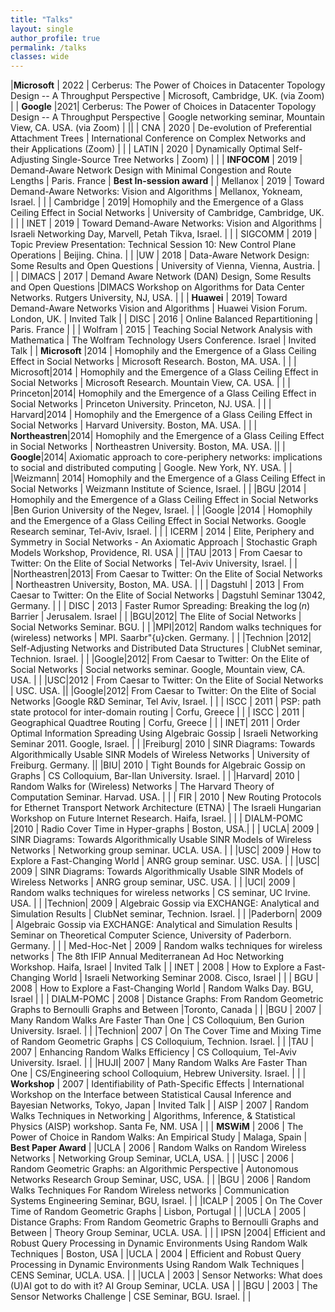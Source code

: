 ```yaml
---
title: "Talks"
layout: single 
author_profile: true
permalink: /talks
classes: wide
---
```


|**Microsoft** | 2022 | Cerberus: The Power of Choices in Datacenter Topology Design -- A Throughput Perspective | Microsoft, Cambridge, UK. (via Zoom) | 
| **Google** |2021| Cerberus: The Power of Choices in Datacenter Topology Design -- A Throughput Perspective | Google networking seminar, Mountain View, CA. USA. (via Zoom) | ||
| CNA | 2020 | De-evolution of Preferential Attachment Trees | International Conference on Complex Networks and their Applications (Zoom) | | 
| LATIN | 2020 | Dynamically Optimal Self-Adjusting Single-Source Tree Networks | Zoom) | |
| **INFOCOM** | 2019 | Demand-Aware Network Design with Minimal Congestion and Route Lengths | Paris. France | **Best In-session award** |
| Mellanox | 2019 | Toward Demand-Aware Networks: Vision and Algorithms | Mellanox, Yokneam, Israel. | |
| Cambridge | 2019| Homophily and the Emergence of a Glass Ceiling Effect in Social Networks | University of Cambridge, Cambridge, UK. | |
| INET | 2019 | Toward Demand-Aware Networks: Vision and Algorithms | Israeli Networking Day, Marvell, Petah Tikva, Israel. | |
| SIGCOMM | 2019 | Topic Preview Presentation: Technical Session 10: New Control Plane Operations | Beijing. China. | |
|UW | 2018 | Data-Aware Network Design: Some Results and Open Questions | University of Vienna, Vienna, Austria. | |
| DIMACS | 2017 | Demand Aware Network (DAN) Design, Some Results and Open Questions |DIMACS Workshop on Algorithms for Data Center Networks. Rutgers University, NJ, USA. | |
| **Huawei**  | 2019| Toward Demand-Aware Networks Vision and Algorithms | Huawei Vision Forum. London, UK. | Invited Talk |
| DISC | 2016 | Online Balanced Repartitioning | Paris. France | |
| Wolfram | 2015 | Teaching Social Network Analysis with Mathematica | The Wolfram Technology Users Conference. Israel | Invited Talk |
| **Microsoft** |2014 | Homophily and the Emergence of a Glass Ceiling Effect in Social Networks | Microsoft Research. Boston, MA. USA. | |
| Microsoft|2014 | Homophily and the Emergence of a Glass Ceiling Effect in Social Networks | Microsoft Research. Mountain View, CA. USA. | |
| Princeton|2014| Homophily and the Emergence of a Glass Ceiling Effect in Social Networks | Princeton University. Princeton, NJ. USA. | |
| Harvard|2014 | Homophily and the Emergence of a Glass Ceiling Effect in Social Networks | Harvard University. Boston, MA. USA. | |
| **Northeastren**|2014| Homophily and the Emergence of a Glass Ceiling Effect in Social Networks | Northeastren University. Boston, MA. USA. ||
| **Google**|2014| Axiomatic approach to core-periphery networks: implications to social and distributed computing | Google. New York, NY. USA. | |
|Weizmann| 2014| Homophily and the Emergence of a Glass Ceiling Effect in Social Networks | Weizmann Institute of Science, Israel. | |
|BGU |2014 | Homophily and the Emergence of a Glass Ceiling Effect in Social Networks |Ben Gurion University of the Negev, Israel. | |
|Google |2014 | Homophily and the Emergence of a Glass Ceiling Effect in Social Networks. Google Research seminar, Tel-Aviv, Israel. | |
| ICERM | 2014 | Elite, Periphery and Symmetry in Social Networks - An Axiomatic Approach | Stochastic Graph Models Workshop, Providence, RI. USA | |
|TAU |2013 | From Caesar to Twitter: On the Elite of Social Networks | Tel-Aviv University, Israel. | |
|Northeastren|2013| From Caesar to Twitter: On the Elite of Social Networks | Northeastren University, Boston, MA. USA. | |
| Dagstuhl | 2013 | From Caesar to Twitter: On the Elite of Social Networks | Dagstuhl Seminar 13042, Germany. | |
| DISC | 2013 | Faster Rumor Spreading: Breaking the $\log(n)$  Barrier | Jerusalem. Israel | |
|BGU|2012| The Elite of Social Networks | Social Networks Seminar. BGU. | |
|MPI|2012| Random walks techniques for (wireless) networks | MPI. Saarbr\"{u}cken. Germany. | |
|Technion |2012| Self-Adjusting Networks and Distributed Data Structures | ClubNet seminar, Technion. Israel. | |
|Google|2012| From Caesar to Twitter: On the Elite of Social Networks | Social networks seminar. Google, Mountain view, CA. USA. | |
|USC|2012 | From Caesar to Twitter: On the Elite of Social Networks | USC. USA. ||
|Google|2012| From Caesar to Twitter: On the Elite of Social Networks |Google R\&D Seminar, Tel Aviv, Israel. | |
| ISCC | 2011 | PSP: path state protocol for inter-domain routing | Corfu, Greece | |
| ISCC | 2011 | Geographical Quadtree Routing | Corfu, Greece | |
| INET| 2011 | Order Optimal Information Spreading Using Algebraic Gossip | Israeli Networking Seminar 2011. Google, Israel. | |
|Freiburg| 2010 | SINR Diagrams:  Towards Algorithmically Usable SINR Models of Wireless Networks | University of Freiburg. Germany. ||
|BIU| 2010 | Tight Bounds for Algebraic Gossip on Graphs | CS Colloquium, Bar-Ilan University. Israel. | |
|Harvard| 2010 | Random Walks for (Wireless) Networks | The Harvard Theory of Computation Seminar. Harvad. USA. | |
| FIR | 2010 |  New Routing Protocols for Ethernet Transport Network Architecture (ETNA) | The Israeli Hungarian Workshop on Future Internet Research.  Haifa, Israel. | |
| DIALM-POMC |2010 | Radio Cover Time in Hyper-graphs | Boston, USA.| | 
| UCLA|  2009 | SINR Diagrams:  Towards Algorithmically Usable SINR Models of Wireless Networks | Networking group seminar. UCLA. USA. | |
|USC| 2009 | How to Explore a Fast-Changing World | ANRG group seminar. USC. USA. | |
|USC| 2009 | SINR Diagrams:  Towards Algorithmically Usable SINR Models of Wireless Networks | ANRG group seminar, USC. USA. | |
|UCI| 2009 | Random walks techniques for wireless networks | CS seminar, UC Irvine. USA. | |
|Technion| 2009 | Algebraic Gossip via EXCHANGE: Analytical and Simulation Results | ClubNet seminar, Technion. Israel. | |
|Paderborn| 2009 | Algebraic Gossip via EXCHANGE: Analytical and Simulation Results | Seminar on Theoretical Computer Science, University of Paderborn. Germany. | |
| Med-Hoc-Net | 2009 | Random walks techniques for wireless networks | The 8th IFIP Annual Mediterranean Ad Hoc Networking Workshop. Haifa, Israel | Invited Talk |
| INET | 2008 | How to Explore a Fast-Changing World | Israeli Networking Seminar 2008. Cisco, Israel | |
| BGU | 2008 | How to Explore a Fast-Changing World | Random Walks Day. BGU, Israel | |
| DIALM-POMC | 2008 | Distance Graphs: From Random Geometric Graphs to Bernoulli Graphs and Between |Toronto, Canada | | 
|BGU | 2007 | Many Random Walks Are Faster Than One | CS Colloquium, Ben Gurion University. Israel. | |
|Technion| 2007 | On The Cover Time and Mixing Time of Random Geometric Graphs | CS Colloquium, Technion.  Israel. | |
|TAU | 2007 | Enhancing Random Walks Efficiency | CS Colloquium, Tel-Aviv University. Israel. | |
|HUJI| 2007 | Many Random Walks Are Faster Than One | CS/Engineering school Colloquium, Hebrew University. Israel. | |
| **Workshop** | 2007 | Identifiability of Path-Specific Effects | International Workshop on the Interface between Statistical Causal Inference and Bayesian Networks, Tokyo, Japan | Invited Talk | 
| AISP | 2007 | Random Walks Techniques in Networking | Algorithms, Inference, \& Statistical Physics (AISP) workshop. Santa Fe, NM. USA | |
| **MSWiM** | 2006 | The Power of Choice in Random Walks: An Empirical Study | Malaga, Spain | **Best Paper Award** |
|UCLA | 2006 | Random Walks on Random Wireless Networks | Networking Group Seminar, UCLA, USA. | |
|USC | 2006 | Random Geometric Graphs: an Algorithmic Perspective | Autonomous Networks Research Group Seminar, USC, USA. | |
|BGU | 2006 | Random Walks Techniques For Random Wireless networks | Communication Systems Engineering Seminar, BGU, Israel. | |
|ICALP | 2005 | On The Cover Time of Random Geometric Graphs | Lisbon, Portugal | | 
|UCLA | 2005 | Distance Graphs: From Random Geometric Graphs to Bernoulli Graphs and Between | Theory Group Seminar, UCLA. USA. | |
| IPSN |2004| Efficient and Robust Query Processing in Dynamic Environments Using Random Walk Techniques | Boston, USA |
|UCLA | 2004 | Efficient and Robust Query Processing in Dynamic Environments Using Random Walk Techniques | CENS Seminar, UCLA. USA. | |
|UCLA | 2003 | Sensor Networks: What does (U)AI got to do with it? AI Group Seminar, UCLA. USA | |
|BGU | 2003 | The Sensor Networks Challenge | CSE Seminar, BGU. Israel. | |


